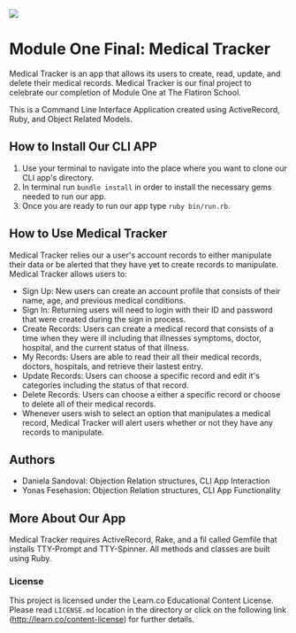 <img src="https://i.imgur.com/pn6hEvs.png">
 
# Module One Final: Medical Tracker

Medical Tracker is an app that allows its users to create, read, update, and delete their medical records. Medical Tracker is our final project to celebrate our completion of Module One at The Flatiron School.

This is a Command Line Interface Application created using ActiveRecord, Ruby, and Object Related Models.

## How to Install Our CLI APP
1. Use your terminal to navigate into the place where you want to clone our CLI app's directory.
2. In terminal run `bundle install` in order to install the necessary gems needed to run our app.
3. Once you are ready to run our app type `ruby bin/run.rb`.

## How to Use Medical Tracker
Medical Tracker relies our a user's account records to either manipulate their data or be alerted that they have yet to create records to manipulate. Medical Tracker allows users to:
* Sign Up: New users can create an account profile that consists of their name, age, and previous medical conditions.
* Sign In: Returning users will need to login with their ID and password that were created during the sign in process.
* Create Records: Users can create a medical record that consists of a time when they were ill including that illnesses symptoms, doctor,   hospital, and the current status of that illness.
* My Records: Users are able to read their all their medical records, doctors, hospitals, and retrieve their lastest entry.
* Update Records: Users can choose a specific record and edit it's categories including the status of that record.
* Delete Records: Users can choose a either a specific record or choose to delete all of their medical records.
* Whenever users wish to select an option that manipulates a medical record, Medical Tracker will alert users whether or not they have any   records to manipulate.

## Authors
* Daniela Sandoval: Objection Relation structures, CLI App Interaction
* Yonas Fesehasion: Objection Relation structures, CLI App Functionality

## More About Our App
Medical Tracker requires ActiveRecord, Rake, and a fil called Gemfile that installs TTY-Prompt and TTY-Spinner. All methods and classes are built using Ruby.

### License
This project is licensed under the Learn.co Educational Content License. Please read `LICENSE.md` location in the directory or click on the following link (http://learn.co/content-license) for further details.
